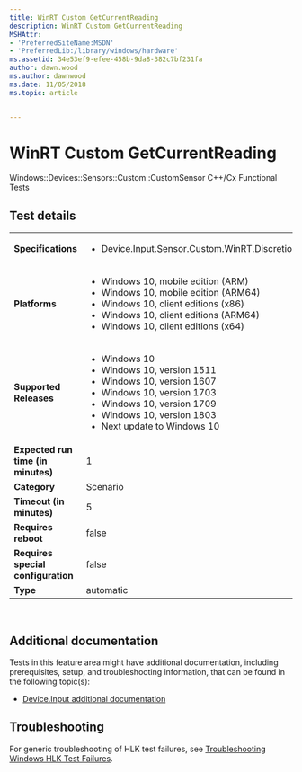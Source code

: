 ```yaml
---
title: WinRT Custom GetCurrentReading
description: WinRT Custom GetCurrentReading
MSHAttr:
- 'PreferredSiteName:MSDN'
- 'PreferredLib:/library/windows/hardware'
ms.assetid: 34e53ef9-efee-458b-9da8-382c7bf231fa
author: dawn.wood
ms.author: dawnwood
ms.date: 11/05/2018
ms.topic: article


---
```


# <span id="p_hlk_test.bd9d02f7-794e-4532-8d5f-f6d876153593"></span>WinRT Custom GetCurrentReading


Windows::Devices::Sensors::Custom::CustomSensor C++/Cx Functional Tests

## Test details
|||
|---|---|
| **Specifications**  | <ul><li>Device.Input.Sensor.Custom.WinRT.Discretional</li></ul> |  
| **Platforms**   | <ul><li>Windows 10, mobile edition (ARM)</li><li>Windows 10, mobile edition (ARM64)</li><li>Windows 10, client editions (x86)</li><li>Windows 10, client editions (ARM64)</li><li>Windows 10, client editions (x64)</li></ul> |
| **Supported Releases** | <ul><li>Windows 10</li><li>Windows 10, version 1511</li><li>Windows 10, version 1607</li><li>Windows 10, version 1703</li><li>Windows 10, version 1709</li><li>Windows 10, version 1803</li><li>Next update to Windows 10</li></ul> |
|**Expected run time (in minutes)**| 1 |
|**Category**| Scenario |
|**Timeout (in minutes)**| 5 |
|**Requires reboot**| false |
|**Requires special configuration**| false |
|**Type**| automatic |

 

## <span id="Additional_documentation"></span><span id="additional_documentation"></span><span id="ADDITIONAL_DOCUMENTATION"></span>Additional documentation


Tests in this feature area might have additional documentation, including prerequisites, setup, and troubleshooting information, that can be found in the following topic(s):

-   [Device.Input additional documentation](device-input-additional-documentation.md)

## <span id="Troubleshooting"></span><span id="troubleshooting"></span><span id="TROUBLESHOOTING"></span>Troubleshooting


For generic troubleshooting of HLK test failures, see [Troubleshooting Windows HLK Test Failures](..\user\troubleshooting-windows-hlk-test-failures.md).

 

 






